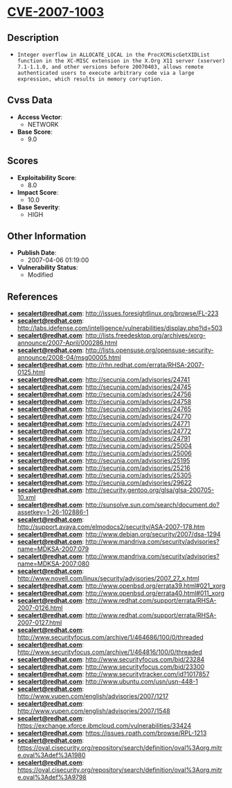
# [CVE-2007-1003](http://issues.foresightlinux.org/browse/FL-223)

## Description

- `Integer overflow in ALLOCATE_LOCAL in the ProcXCMiscGetXIDList function in the XC-MISC extension in the X.Org X11 server (xserver) 7.1-1.1.0, and other versions before 20070403, allows remote authenticated users to execute arbitrary code via a large expression, which results in memory corruption.`

## Cvss Data

- **Access Vector**:
  - NETWORK
- **Base Score**:
  - 9.0

## Scores

- **Exploitability Score**:
  - 8.0
- **Impact Score**:
  - 10.0
- **Base Severity**:
  - HIGH

## Other Information

- **Publish Date**:
  - 2007-04-06 01:19:00
- **Vulnerability Status**:
  - Modified

## References

- **secalert@redhat.com**: http://issues.foresightlinux.org/browse/FL-223
- **secalert@redhat.com**: http://labs.idefense.com/intelligence/vulnerabilities/display.php?id=503
- **secalert@redhat.com**: http://lists.freedesktop.org/archives/xorg-announce/2007-April/000286.html
- **secalert@redhat.com**: http://lists.opensuse.org/opensuse-security-announce/2008-04/msg00005.html
- **secalert@redhat.com**: http://rhn.redhat.com/errata/RHSA-2007-0125.html
- **secalert@redhat.com**: http://secunia.com/advisories/24741
- **secalert@redhat.com**: http://secunia.com/advisories/24745
- **secalert@redhat.com**: http://secunia.com/advisories/24756
- **secalert@redhat.com**: http://secunia.com/advisories/24758
- **secalert@redhat.com**: http://secunia.com/advisories/24765
- **secalert@redhat.com**: http://secunia.com/advisories/24770
- **secalert@redhat.com**: http://secunia.com/advisories/24771
- **secalert@redhat.com**: http://secunia.com/advisories/24772
- **secalert@redhat.com**: http://secunia.com/advisories/24791
- **secalert@redhat.com**: http://secunia.com/advisories/25004
- **secalert@redhat.com**: http://secunia.com/advisories/25006
- **secalert@redhat.com**: http://secunia.com/advisories/25195
- **secalert@redhat.com**: http://secunia.com/advisories/25216
- **secalert@redhat.com**: http://secunia.com/advisories/25305
- **secalert@redhat.com**: http://secunia.com/advisories/29622
- **secalert@redhat.com**: http://security.gentoo.org/glsa/glsa-200705-10.xml
- **secalert@redhat.com**: http://sunsolve.sun.com/search/document.do?assetkey=1-26-102886-1
- **secalert@redhat.com**: http://support.avaya.com/elmodocs2/security/ASA-2007-178.htm
- **secalert@redhat.com**: http://www.debian.org/security/2007/dsa-1294
- **secalert@redhat.com**: http://www.mandriva.com/security/advisories?name=MDKSA-2007:079
- **secalert@redhat.com**: http://www.mandriva.com/security/advisories?name=MDKSA-2007:080
- **secalert@redhat.com**: http://www.novell.com/linux/security/advisories/2007_27_x.html
- **secalert@redhat.com**: http://www.openbsd.org/errata39.html#021_xorg
- **secalert@redhat.com**: http://www.openbsd.org/errata40.html#011_xorg
- **secalert@redhat.com**: http://www.redhat.com/support/errata/RHSA-2007-0126.html
- **secalert@redhat.com**: http://www.redhat.com/support/errata/RHSA-2007-0127.html
- **secalert@redhat.com**: http://www.securityfocus.com/archive/1/464686/100/0/threaded
- **secalert@redhat.com**: http://www.securityfocus.com/archive/1/464816/100/0/threaded
- **secalert@redhat.com**: http://www.securityfocus.com/bid/23284
- **secalert@redhat.com**: http://www.securityfocus.com/bid/23300
- **secalert@redhat.com**: http://www.securitytracker.com/id?1017857
- **secalert@redhat.com**: http://www.ubuntu.com/usn/usn-448-1
- **secalert@redhat.com**: http://www.vupen.com/english/advisories/2007/1217
- **secalert@redhat.com**: http://www.vupen.com/english/advisories/2007/1548
- **secalert@redhat.com**: https://exchange.xforce.ibmcloud.com/vulnerabilities/33424
- **secalert@redhat.com**: https://issues.rpath.com/browse/RPL-1213
- **secalert@redhat.com**: https://oval.cisecurity.org/repository/search/definition/oval%3Aorg.mitre.oval%3Adef%3A1980
- **secalert@redhat.com**: https://oval.cisecurity.org/repository/search/definition/oval%3Aorg.mitre.oval%3Adef%3A9798
